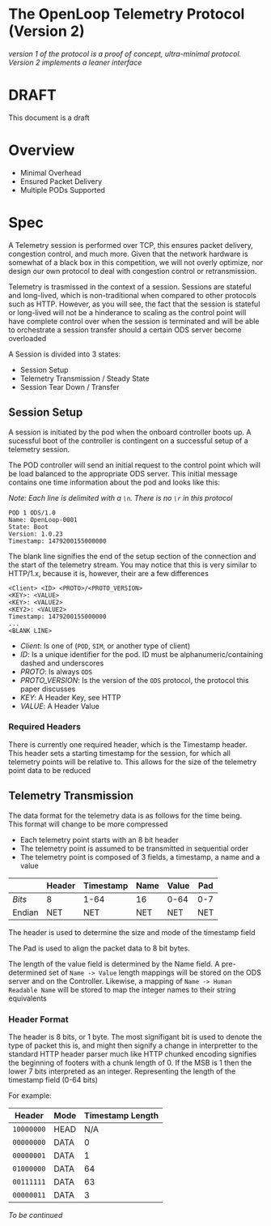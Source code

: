 # The OpenLoop Telemetry Protocol (Version 2)

_version 1 of the protocol is a proof of concept, ultra-minimal protocol.  Version 2 implements a leaner interface_

# DRAFT

This document is a draft

# Overview

- Minimal Overhead
- Ensured Packet Delivery
- Multiple PODs Supported

# Spec

A Telemetry session is performed over TCP, this ensures packet delivery, 
congestion control, and much more.  Given that the network hardware is 
somewhat of a black box in this competition, we will not overly optimize, 
nor design our own protocol to deal with congestion control or retransmission.

Telemetry is trasmissed in the context of a session. Sessions are stateful and
long-lived, which is non-traditional when compared to other protocols such as 
HTTP. However, as you will see, the fact that the session is stateful or 
long-lived will not be a hinderance to scaling as the control point will have
complete control over when the session is terminated and will be able to 
orchestrate a session transfer should a certain ODS server become overloaded

A Session is divided into 3 states:

- Session Setup
- Telemetry Transmission / Steady State
- Session Tear Down / Transfer

## Session Setup

A session is initiated by the pod when the onboard controller boots up. A
sucessful boot of the controller is contingent on a successful setup of a
telemetry session.

The POD controller will send an initial request to the control point which 
will be load balanced to the appropriate ODS server.  This initial message
contains one time information about the pod and looks like this:

_Note: Each line is delimited with a `\n`.  There is no `\r` in this protocol_

```
POD 1 ODS/1.0
Name: OpenLoop-0001
State: Boot
Version: 1.0.23
Timestamp: 1479200155000000

```

The blank line signifies the end of the setup section of the connection and
the start of the telemetry stream. You may notice that this is very similar
to HTTP/1.x, because it is, however, their are a few differences


```
<Client> <ID> <PROTO>/<PROTO_VERSION>
<KEY>: <VALUE>
<KEY>: <VALUE2>
<KEY2>: <VALUE2>
Timestamp: 1479200155000000
...
<BLANK LINE>
```

* *Client*: Is one of (`POD`, `SIM`, or another type of client)
* *ID*: Is a unique identifier for the pod. ID must be alphanumeric/containing dashed and underscores
* *PROTO*: Is always `ODS`
* *PROTO_VERSION*: Is the version of the `ODS` protocol, the protocol this paper discusses
* *KEY*: A Header Key, see HTTP
* *VALUE*: A Header Value

### Required Headers

There is currently one required header, which is the Timestamp header. 
This header sets a starting timestamp for the session, for which all telemetry points will be 
relative to. This allows for the size of the telemetry point data to be reduced

## Telemetry Transmission

The data format for the telemetry data is as follows for the time being.  
This format will change to be more compressed

* Each telemetry point starts with an 8 bit header
* The telemetry point is assumed to be transmitted in sequential order
* The telemetry point is composed of 3 fields, a timestamp, a name and a value

|        | Header | Timestamp         | Name    | Value | Pad |
|--------|--------|-------------------|---------|-------|-----|
| *Bits* | 8      | 1-64              | 16      | 0-64  | 0-7 |
| Endian | NET    | NET               | NET     | NET   | NET |

The header is used to determine the size and mode of the timestamp field

The Pad is used to align the packet data to 8 bit bytes.

The length of the value field is determined by the Name field.  A pre-determined
set of `Name -> Value` length mappings will be stored on the ODS server and on the
Controller.  Likewise, a mapping of `Name -> Human Readable Name` will be stored to
map the integer names to their string equivalents

### Header Format

The header is 8 bits, or 1 byte. The most signifigant bit is used to denote the type
of packet this is, and might then signify a change in interpretter to the standard 
HTTP header parser much like HTTP chunked encoding signifies the beginning of footers
with a chunk length of 0. If the MSB is 1 then the lower 7 bits interpreted as an 
integer. Representing the length of the timestamp field (0-64 bits)

For example:

| Header     | Mode | Timestamp Length  |
|------------|------|-------------------|
| `10000000` | HEAD | N/A               |
| `00000000` | DATA | 0                 |
| `00000001` | DATA | 1                 |
| `01000000` | DATA | 64                |
| `00111111` | DATA | 63                |
| `00000011` | DATA | 3                 |

_To be continued_
